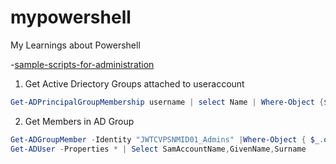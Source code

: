 # mypowershell
My Learnings about Powershell

-[sample-scripts-for-administration](https://docs.microsoft.com/en-us/powershell/scripting/samples/sample-scripts-for-administration?view=powershell-7)

1. Get Active Driectory Groups attached to useraccount
```ps1
Get-ADPrincipalGroupMembership username | select Name | Where-Object {$_.name -like '*pattern*'} | Sort Name
```

2. Get Members in AD Group
```ps1
Get-ADGroupMember -Identity "JWTCVPSNMID01_Admins" |Where-Object { $_.objectClass -eq 'user' } |
Get-ADUser -Properties * | Select SamAccountName,GivenName,Surname
```


